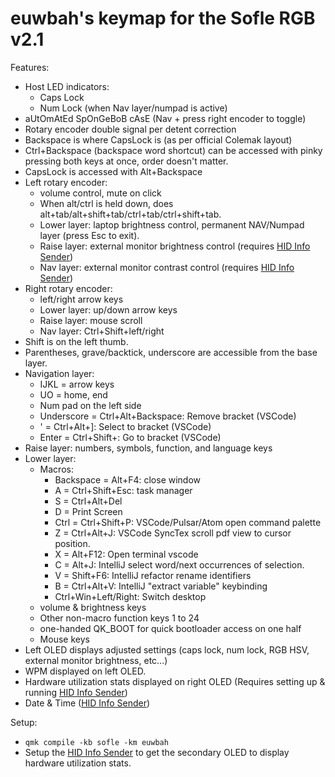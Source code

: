 # euwbah's keymap for the Sofle RGB v2.1

Features:

- Host LED indicators:
  - Caps Lock
  - Num Lock (when Nav layer/numpad is active)
- aUtOmAtEd SpOnGeBoB cAsE (Nav + press right encoder to toggle)
- Rotary encoder double signal per detent correction
- Backspace is where CapsLock is (as per official Colemak layout)
- Ctrl+Backspace (backspace word shortcut) can be accessed with pinky pressing both keys at once, order doesn't matter.
- CapsLock is accessed with Alt+Backspace
- Left rotary encoder:
  - volume control, mute on click
  - When alt/ctrl is held down, does alt+tab/alt+shift+tab/ctrl+tab/ctrl+shift+tab.
  - Lower layer: laptop brightness control, permanent NAV/Numpad layer (press Esc to exit).
  - Raise layer: external monitor brightness control (requires [HID Info Sender](https://github.com/euwbah/hid-info-sender))
  - Nav layer: external monitor contrast control (requires [HID Info Sender](https://github.com/euwbah/hid-info-sender))
- Right rotary encoder:
  - left/right arrow keys
  - Lower layer: up/down arrow keys
  - Raise layer: mouse scroll
  - Nav layer: Ctrl+Shift+left/right
- Shift is on the left thumb.
- Parentheses, grave/backtick, underscore are accessible from the base layer.
- Navigation layer:
  - IJKL = arrow keys
  - UO = home, end
  - Num pad on the left side
  - Underscore = Ctrl+Alt+Backspace: Remove bracket (VSCode)
  - ' = Ctrl+Alt+]: Select to bracket (VSCode)
  - Enter = Ctrl+Shift+\: Go to bracket (VSCode)
- Raise layer: numbers, symbols, function, and language keys
- Lower layer:
  - Macros:
    - Backspace = Alt+F4: close window
    - A = Ctrl+Shift+Esc: task manager
    - S = Ctrl+Alt+Del
    - D = Print Screen
    - Ctrl = Ctrl+Shift+P: VSCode/Pulsar/Atom open command palette
    - Z = Ctrl+Alt+J: VSCode SyncTex scroll pdf view to cursor position.
    - X = Alt+F12: Open terminal vscode
    - C = Alt+J: IntelliJ select word/next occurrences of selection.
    - V = Shift+F6: IntelliJ refactor rename identifiers
    - B = Ctrl+Alt+V: IntelliJ "extract variable" keybinding
    - Ctrl+Win+Left/Right: Switch desktop
  - volume & brightness keys
  - Other non-macro function keys 1 to 24
  - one-handed QK_BOOT for quick bootloader access on one half
  - Mouse keys
- Left OLED displays adjusted settings (caps lock, num lock, RGB HSV, external monitor brightness, etc...)
- WPM displayed on left OLED.
- Hardware utilization stats displayed on right OLED (Requires setting up & running [HID Info Sender](https://github.com/euwbah/hid-info-sender))
- Date & Time ([HID Info Sender](https://github.com/euwbah/hid-info-sender))

Setup:

- `qmk compile -kb sofle -km euwbah`
- Setup the [HID Info Sender](https://github.com/euwbah/hid-info-sender) to get the secondary OLED to display hardware utilization stats.
